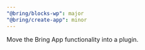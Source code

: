 ```yaml
---
"@bring/blocks-wp": major
"@bring/create-app": minor
---
```


Move the Bring App functionality into a plugin.
